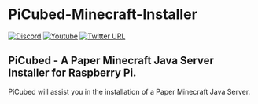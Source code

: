 # PiCubed-Minecraft-Installer

[![Discord](https://img.shields.io/discord/871022128684736592?logo=discord)](https://discord.gg/8NGy57hfYW) [![Youtube](https://img.shields.io/badge/YouTube-FF0000?style=flat-square&logo=youtube&logoColor=white)](https://www.youtube.com/channel/UCn-oPwEFQJxfj8omsKbffCg) [![Twitter URL](https://img.shields.io/twitter/follow/cybrhare?style=flat-square&logo=twitter)](https://twitter.com/cybrhare)

## PiCubed - A Paper Minecraft Java Server Installer for Raspberry Pi.

PiCubed will assist you in the  installation of a Paper Minecraft Java Server.
